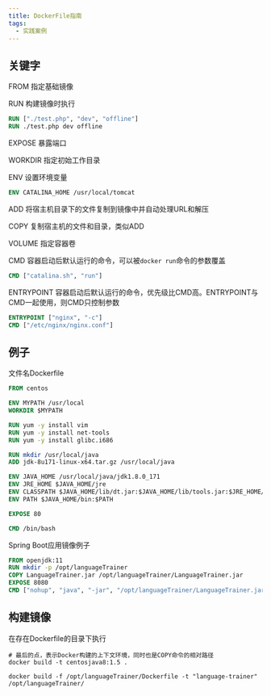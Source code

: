 ```yaml
---
title: DockerFile指南
tags: 
  - 实践案例
---
```


## 关键字 

FROM 指定基础镜像

<!--more--> 

RUN 构建镜像时执行

```dockerfile
RUN ["./test.php", "dev", "offline"]
RUN ./test.php dev offline
```

EXPOSE 暴露端口

WORKDIR 指定初始工作目录

ENV 设置环境变量

```dockerfile
ENV CATALINA_HOME /usr/local/tomcat
```

ADD 将宿主机目录下的文件复制到镜像中并自动处理URL和解压

COPY 复制宿主机的文件和目录，类似ADD

VOLUME 指定容器卷

CMD 容器启动后默认运行的命令，可以被`docker run`命令的参数覆盖

```dockerfile
CMD ["catalina.sh", "run"]
```

ENTRYPOINT 容器启动后默认运行的命令，优先级比CMD高。ENTRYPOINT与CMD一起使用，则CMD只控制参数

```dockerfile
ENTRYPOINT ["nginx", "-c"]
CMD ["/etc/nginx/nginx.conf"]
```

## 例子

文件名Dockerfile

```dockerfile
FROM centos

ENV MYPATH /usr/local
WORKDIR $MYPATH

RUN yum -y install vim
RUN yum -y install net-tools
RUN yum -y install glibc.i686

RUN mkdir /usr/local/java
ADD jdk-8u171-linux-x64.tar.gz /usr/local/java

ENV JAVA_HOME /usr/local/java/jdk1.8.0_171
ENV JRE_HOME $JAVA_HOME/jre
ENV CLASSPATH $JAVA_HOME/lib/dt.jar:$JAVA_HOME/lib/tools.jar:$JRE_HOME/lib:$CLASSPATH
ENV PATH $JAVA_HOME/bin:$PATH

EXPOSE 80

CMD /bin/bash
```

Spring Boot应用镜像例子
```dockerfile
FROM openjdk:11
RUN mkdir -p /opt/languageTrainer
COPY LanguageTrainer.jar /opt/languageTrainer/LanguageTrainer.jar
EXPOSE 8080
CMD ["nohup", "java", "-jar", "/opt/languageTrainer/LanguageTrainer.jar", "&"]
```

## 构建镜像

在存在Dockerfile的目录下执行

```shell
# 最后的点，表示Docker构建的上下文环境，同时也是COPY命令的相对路径
docker build -t centosjava8:1.5 .
```

```shell
docker build -f /opt/languageTrainer/Dockerfile -t "language-trainer" /opt/languageTrainer/
```



